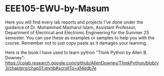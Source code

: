 # EEE105-EWU-by-Masum
Here you will find every lab reports and projects I've done under the guidance of Dr. Muhammed Mazharul Islam, Assistant Professor, Department of Electrical and Electronic Engineering for the Summer 25 semester. You can use these as examples or samples to help you with the course. Remember not to just copy paste as it damages your learning.

Here is the book I have used to learn python "Think Python by Allen B. Downey":
https://colab.research.google.com/github/AllenDowney/ThinkPython/blob/v3/chapters/chap01.ipynb#scrollTo=a14edb7e
